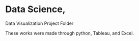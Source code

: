 # Data Science, 
Data Visualization Project Folder

These works were made through python, Tableau, and Excel. 
